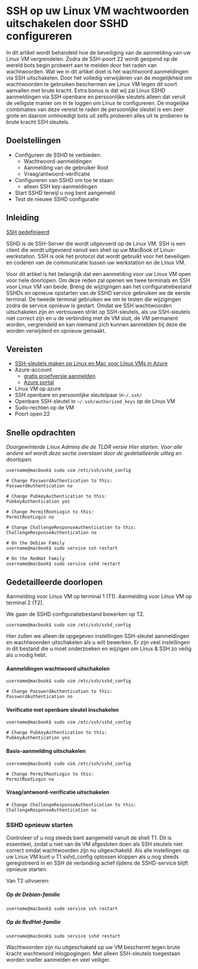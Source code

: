 <properties
    pageTitle="SSH op uw Linux VM wachtwoorden uitschakelen door SSHD configureren | Microsoft Azure"
    description="Beveiligt uw Linux VM in Azure aanmeldingen wachtwoord uitschakelen voor SSH."
    services="virtual-machines-linux"
    documentationCenter=""
    authors="vlivech"
    manager="timlt"
    editor=""
    tags="" />

<tags
    ms.service="virtual-machines-linux"
    ms.workload="infrastructure-services"
    ms.tgt_pltfrm="vm-linux"
    ms.devlang="na"
    ms.topic="article"
    ms.date="08/26/2016"
    ms.author="v-livech"/>

# <a name="disable-ssh-passwords-on-your-linux-vm-by-configuring-sshd"></a>SSH op uw Linux VM wachtwoorden uitschakelen door SSHD configureren

In dit artikel wordt behandeld hoe de beveiliging van de aanmelding van uw Linux VM vergrendelen.  Zodra de SSH-poort 22 wordt geopend op de wereld bots begin probeert aan te melden door het raden van wachtwoorden.  Wat we in dit artikel doet is het wachtwoord aanmeldingen via SSH uitschakelen.  Door het volledig verwijderen van de mogelijkheid om wachtwoorden te gebruiken beschermen we Linux VM tegen dit soort aanvallen met brute kracht.  Extra bonus is dat wij zal Linux SSHD aanmeldingen via SSH openbare en persoonlijke sleutels alleen dat veruit de veiligste manier om in te loggen om Linux te configureren.  De mogelijke combinaties van deze vereist te raden de persoonlijke sleutel is een zeer grote en daarom ontmoedigt bots uit zelfs proberen alles uit te proberen te brute kracht SSH sleutels.


## <a name="goals"></a>Doelstellingen

- Configureer de SSHD te verbieden:
  - Wachtwoord-aanmeldingen
  - Aanmelding van de gebruiker Root
  - Vraag/antwoord-verificatie
- Configureren van SSHD om toe te staan:
  - alleen SSH key-aanmeldingen
- Start SSHD terwijl u nog bent aangemeld
- Test de nieuwe SSHD configuratie

## <a name="introduction"></a>Inleiding

[SSH gedefinieerd](https://en.wikipedia.org/wiki/Secure_Shell)

SSHD is de SSH-Server die wordt uitgevoerd op de Linux VM.  SSH is een client die wordt uitgevoerd vanuit een shell op uw MacBook of Linux-werkstation.  SSH is ook het protocol dat wordt gebruikt voor het beveiligen en coderen van de communicatie tussen uw werkstation en de Linux VM.

Voor dit artikel is het belangrijk dat een aanmelding voor uw Linux VM open voor hele doorlopen.  Om deze reden zal openen we twee terminals en SSH voor Linux VM van beide.  Breng de wijzigingen aan het configuratiebestand SSHDs en opnieuw opstarten van de SSHD service gebruiken we de eerste terminal.  De tweede terminal gebruiken we om te testen die wijzigingen zodra de service opnieuw is gestart.  Omdat we SSH wachtwoorden uitschakelen zijn en vertrouwen strikt op SSH-sleutels, als uw SSH-sleutels niet correct zijn en u de verbinding met de VM sluit, de VM permanent worden, vergrendeld en kan niemand zich kunnen aanmelden bij deze die worden verwijderd en opnieuw gemaakt.

## <a name="prerequisites"></a>Vereisten

- [SSH-sleutels maken op Linux en Mac voor Linux VMs in Azure](virtual-machines-linux-mac-create-ssh-keys.md)
- Azure-account
  - [gratis proefversie aanmelden](https://azure.microsoft.com/pricing/free-trial/)
  - [Azure portal](http://portal.azure.com)
- Linux VM op azure
- SSH openbare en persoonlijke sleutelpaar in`~/.ssh/`
- Openbare SSH-sleutel in `~/.ssh/authorized_keys` op de Linux VM
- Sudo-rechten op de VM
- Poort open 22

## <a name="quick-commands"></a>Snelle opdrachten

_Doorgewinterde Linux Admins die de TLDR versie Hier starten.  Voor alle andere wil wordt deze sectie overslaan door de gedetailleerde uitleg en doorlopen._

```
username@macbook$ sudo vim /etc/ssh/sshd_config

# Change PasswordAuthentication to this:
PasswordAuthentication no

# Change PubkeyAuthentication to this:
PubkeyAuthentication yes

# Change PermitRootLogin to this:
PermitRootLogin no

# Change ChallengeResponseAuthentication to this:
ChallengeResponseAuthentication no

# On the Debian Family
username@macbook$ sudo service ssh restart

# On the RedHat Family
username@macbook$ sudo service sshd restart
```

## <a name="detailed-walk-through"></a>Gedetailleerde doorlopen

Aanmelding voor Linux VM op terminal 1 (T1).  Aanmelding voor Linux VM op terminal 2 (T2).

We gaan de SSHD configuratiebestand bewerken op T2.  

```
username@macbook$ sudo vim /etc/ssh/sshd_config
```

Hier zullen we alleen de opgegeven instellingen SSH-sleutel aanmeldingen en wachtwoorden uitschakelen als u wilt bewerken.  Er zijn veel instellingen in dit bestand die u moet onderzoeken en wijzigen om Linux & SSH zo veilig als u nodig hebt.

#### <a name="disable-password-logins"></a>Aanmeldingen wachtwoord uitschakelen

```
username@macbook$ sudo vim /etc/ssh/sshd_config

# Change PasswordAuthentication to this:
PasswordAuthentication no
```

#### <a name="enable-public-key-authentication"></a>Verificatie met openbare sleutel inschakelen

```
username@macbook$ sudo vim /etc/ssh/sshd_config

# Change PubkeyAuthentication to this:
PubkeyAuthentication yes
```

#### <a name="disable-root-login"></a>Basis-aanmelding uitschakelen

```
username@macbook$ sudo vim /etc/ssh/sshd_config

# Change PermitRootLogin to this:
PermitRootLogin no
```

#### <a name="disable-challenge-response-authentication"></a>Vraag/antwoord-verificatie uitschakelen

```
# Change ChallengeResponseAuthentication to this:
ChallengeResponseAuthentication no
```

### <a name="restart-sshd"></a>SSHD opnieuw starten

Controleer of u nog steeds bent aangemeld vanuit de shell T1.  Dit is essentieel, zodat u niet van de VM afgesloten doen als SSH sleutels niet correct omdat wachtwoorden zijn nu uitgeschakeld.  Als alle instellingen op uw Linux VM kunt u T1 sshd_config oplossen kloppen als u nog steeds geregistreerd in en SSH de verbinding actief tijdens de SSHD-service blijft opnieuw starten.

Van T2 uitvoeren:

##### <a name="on-the-debian-family"></a>Op de Debian-familie

```
username@macbook$ sudo service ssh restart
```

##### <a name="on-the-redhat-family"></a>Op de RedHat-familie

```
username@macbook$ sudo service sshd restart
```

Wachtwoorden zijn nu uitgeschakeld op uw VM beschermt tegen brute kracht wachtwoord inlogpogingen.  Met alleen SSH-sleutels toegestaan worden sneller aanmelden en veel veiliger.
